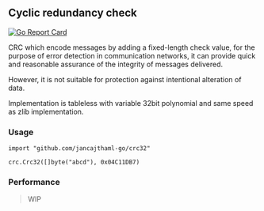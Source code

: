 ## Cyclic redundancy check

[![Go Report Card](https://goreportcard.com/badge/jancajthaml-go/crc)](https://goreportcard.com/report/jancajthaml-go/crc)

CRC which encode messages by adding a fixed-length check value, for the purpose of error detection in communication networks, it can provide quick and reasonable assurance of the integrity of messages delivered.

However, it is not suitable for protection against intentional alteration of data.

Implementation is tableless with variable 32bit polynomial and same speed as zlib implementation.

### Usage ###

```
import "github.com/jancajthaml-go/crc32"

crc.Crc32([]byte("abcd"), 0x04C11DB7)
```

### Performance ###
> WIP
